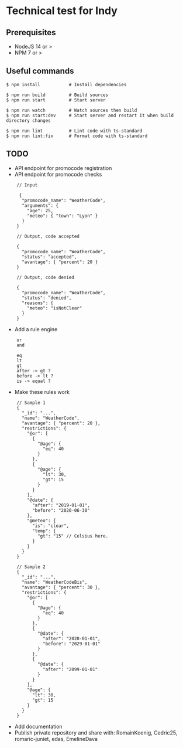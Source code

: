 # Technical test for Indy


## Prerequisites

- NodeJS 14 or >
- NPM 7 or > 


## Useful commands

    $ npm install           # Install dependencies
    
    $ npm run build         # Build sources
    $ npm run start         # Start server
    
    $ npm run watch         # Watch sources then build
    $ npm run start:dev     # Start server and restart it when build directory changes

    $ npm run lint          # Lint code with ts-standard      
    $ npm run lint:fix      # Format code with ts-standard


## TODO

- API endpoint for promocode registration
- API endpoint for promocode checks
```
    // Input
    
     {
      "promocode_name": "WeatherCode",
      "arguments": {
        "age": 25,
        "meteo": { "town": "Lyon" }
      }
    }

    // Output, code accepted
    
    {
      "promocode_name": "WeatherCode",
      "status": "accepted",
      "avantage": { "percent": 20 }
    }
    
    // Output, code denied
    
    {
      "promocode_name": "WeatherCode",
      "status": "denied",
      "reasons": {
        "meteo": "isNotClear"
      }
    }
```
- Add a rule engine
```
    or
    and
    
    eq
    lt
    gt
    after -> gt ?
    before -> lt ?
    is -> equal ?
```
- Make these rules work
```
    // Sample 1
    {
      "_id": "...",
      "name": "WeatherCode",
      "avantage": { "percent": 20 },
      "restrictions": {
        "@or": [
          {
            "@age": {
              "eq": 40
            }
          },
          {
            "@age": {
              "lt": 30,
              "gt": 15
            }
          }
        ],
        "@date": {
          "after": "2019-01-01",
          "before": "2020-06-30"
        },
        "@meteo": {
          "is": "clear",
          "temp": {
            "gt": "15" // Celsius here.
          }
        }
      }
    }
    
    // Sample 2
    {
      "_id": "...",
      "name": "WeatherCodeBis",
      "avantage": { "percent": 30 },
      "restrictions": {
        "@or": [
          {
            "@age": {
              "eq": 40
            }
          },
          {
            "@date": {
              "after": "2020-01-01",
              "before": "2029-01-01"
            }
          },
          {
            "@date": {
              "after": "2099-01-01"
            }
          }
        ],
        "@age": {
          "lt": 30,
          "gt": 15
        }
      }
    }
```
- Add documentation
- Publish private repository and share with: RomainKoenig, Cedric25, romaric-juniet, edas, EmelineDava
